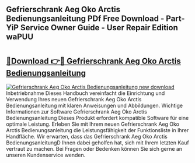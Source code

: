 ## Gefrierschrank Aeg Oko Arctis Bedienungsanleitung PDf Free Download - Part-YiP Service Owner Guide - User Repair Edition waPUU

# <h2><a href="http://df1efi.blite.top/?on=Gefrierschrank+Aeg+Oko+Arctis+Bedienungsanleitung">🔗Download 👉🔴 Gefrierschrank Aeg Oko Arctis Bedienungsanleitung</a></h2>

[![Gefrierschrank Aeg Oko Arctis Bedienungsanleitung new download](https://i.imgur.com/lujVjoI.png)](http://df1efi.blite.top/?on=Gefrierschrank+Aeg+Oko+Arctis+Bedienungsanleitung)
Inbetriebnahme Dieses Handbuch vereinfacht die Einrichtung und Verwendung Ihres neuen Gefrierschrank Aeg Oko Arctis Bedienungsanleitung mit klaren Anweisungen und Abbildungen. Wichtige Informationen zur Software Gefrierschrank Aeg Oko Arctis Bedienungsanleitung Dieses Produkt erfordert kompatible Software für eine optimale Leistung. Erleben Sie mit Ihrem neuen Gefrierschrank Aeg Oko Arctis Bedienungsanleitung die Leistungsfähigkeit der Funktionsliste in Ihrer Handfläche. Wir erwarten, dass das Gefrierschrank Aeg Oko Arctis BedienungsanleitungD Ihnen dabei geholfen hat, sich mit Ihrem letzten Kauf vertraut zu machen. Bei Fragen oder Bedenken können Sie sich gerne an unseren Kundenservice wenden.
